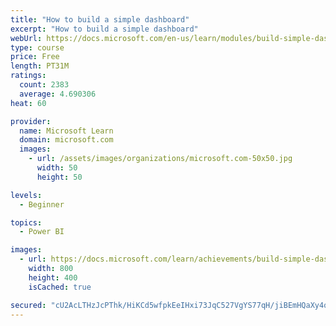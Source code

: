 ```yaml
---
title: "How to build a simple dashboard"
excerpt: "How to build a simple dashboard"
webUrl: https://docs.microsoft.com/en-us/learn/modules/build-simple-dashboard/
type: course
price: Free
length: PT31M
ratings:
  count: 2383
  average: 4.690306
heat: 60

provider:
  name: Microsoft Learn
  domain: microsoft.com
  images:
    - url: /assets/images/organizations/microsoft.com-50x50.jpg
      width: 50
      height: 50

levels:
  - Beginner

topics:
  - Power BI

images:
  - url: https://docs.microsoft.com/learn/achievements/build-simple-dashboard-social.png
    width: 800
    height: 400
    isCached: true

secured: "cU2AcLTHzJcPThk/HiKCd5wfpkEeIHxi73JqC527VgYS77qH/jiBEmHQaXy4q+cI7xpxx/y8GeD1uoavMhqL1fEEteu/7DDdW3TFRgsMIfP8Q70pvQz72wPjYUtFHxWpi+KXWYNLX4woX+/iYbQOnOdQZ4cj71tAm3TfINPM+e+fMDbI6NIVPy4nv9kj6mVAOEtcq+LJPl0s70JtJCDUsrYe0GxGoyoem3USF1M9S4LwYQbeAkyXW4kfbDTioSdrXOBfucOII5/2PyXaGPx2Nv9F1uQCikcceDapV9ePbwqO0i1AmgW4oB9VjqQrzm55EU0pX3prYSXfRDxcP10KjbLMUuRViK3lb6du0xPYn/62fo8Rxx1l8hRCQGX7LCSlgLcpu/z6zLakLvM4Hqo3S27CGVP5MD+NacDiQJx/eJw=;3Q6zdbQ4K2ePpn8z+w23kg=="
---
```


